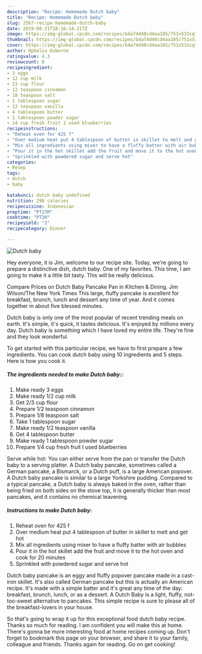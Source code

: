 ```yaml
---
description: "Recipe: Homemade Dutch baby"
title: "Recipe: Homemade Dutch baby"
slug: 2567-recipe-homemade-dutch-baby
date: 2019-08-21T18:16:14.217Z
image: https://img-global.cpcdn.com/recipes/b4a74d48cd4aa185/751x532cq70/dutch-baby-recipe-main-photo.jpg
thumbnail: https://img-global.cpcdn.com/recipes/b4a74d48cd4aa185/751x532cq70/dutch-baby-recipe-main-photo.jpg
cover: https://img-global.cpcdn.com/recipes/b4a74d48cd4aa185/751x532cq70/dutch-baby-recipe-main-photo.jpg
author: Ophelia Osborne
ratingvalue: 4.3
reviewcount: 8
recipeingredient:
- 3 eggs
- 12 cup milk
- 23 cup flour
- 12 teaspoon cinnamon
- 18 teaspoon salt
- 1 tablespoon sugar
- 12 teaspoon vanilla
- 4 tablespoon butter
- 1 tablespoon powder sugar
- 14 cup fresh fruit I used blueberries
recipeinstructions:
- "Reheat oven for 425 f"
- "Over medium heat put 4 tablespoon of butter in skillet to melt and get hot"
- "Mix all ingredients using mixer to have a fluffy batter with air bubbles"
- "Pour it in the hot skillet add the fruit and move it to the hot oven and cook for 20 minutes"
- "Sprinkled with powdered sugar and serve hot"
categories:
- Resep
tags:
- dutch
- baby

katakunci: dutch baby undefined
nutrition: 298 calories
recipecuisine: Indonesian
preptime: "PT27M"
cooktime: "PT2H"
recipeyield: "2"
recipecategory: Dinner

---
```



![Dutch baby](https://img-global.cpcdn.com/recipes/b4a74d48cd4aa185/751x532cq70/dutch-baby-recipe-main-photo.jpg)

Hey everyone, it is Jim, welcome to our recipe site. Today, we're going to prepare a distinctive dish, dutch baby. One of my favorites. This time, I am going to make it a little bit tasty. This will be really delicious.

Compare Prices on Dutch Baby Pancake Pan in Kitchen &amp; Dining. Jim Wilson/The New York Times This large, fluffy pancake is excellent for breakfast, brunch, lunch and dessert any time of year. And it comes together in about five blessed minutes.

Dutch baby is only one of the most popular of recent trending meals on earth. It's simple, it's quick, it tastes delicious. It's enjoyed by millions every day. Dutch baby is something which I have loved my entire life. They're fine and they look wonderful.


To get started with this particular recipe, we have to first prepare a few ingredients. You can cook dutch baby using 10 ingredients and 5 steps. Here is how you cook it.

##### The ingredients needed to make Dutch baby::

1. Make ready 3 eggs
1. Make ready 1/2 cup milk
1. Get 2/3 cup flour
1. Prepare 1/2 teaspoon cinnamon
1. Prepare 1/8 teaspoon salt
1. Take 1 tablespoon sugar
1. Make ready 1/2 teaspoon vanilla
1. Get 4 tablespoon butter
1. Make ready 1 tablespoon powder sugar
1. Prepare 1/4 cup fresh fruit I used blueberries


Serve while hot: You can either serve from the pan or transfer the Dutch baby to a serving platter. A Dutch baby pancake, sometimes called a German pancake, a Bismarck, or a Dutch puff, is a large American popover. A Dutch baby pancake is similar to a large Yorkshire pudding. Compared to a typical pancake, a Dutch baby is always baked in the oven, rather than being fried on both sides on the stove top, it is generally thicker than most pancakes, and it contains no chemical leavening. 

##### Instructions to make Dutch baby:

1. Reheat oven for 425 f
1. Over medium heat put 4 tablespoon of butter in skillet to melt and get hot
1. Mix all ingredients using mixer to have a fluffy batter with air bubbles
1. Pour it in the hot skillet add the fruit and move it to the hot oven and cook for 20 minutes
1. Sprinkled with powdered sugar and serve hot


Dutch baby pancake is an eggy and fluffy popover pancake made in a cast-iron skillet. It&#39;s also called German pancake but this is actually an American recipe. It&#39;s made with a simple batter and it&#39;s great any time of the day: breakfast, brunch, lunch, or as a dessert. A Dutch Baby is a light, fluffy, not-too-sweet alternative to pancakes. This simple recipe is sure to please all of the breakfast-lovers in your house. 

So that's going to wrap it up for this exceptional food dutch baby recipe. Thanks so much for reading. I am confident you will make this at home. There's gonna be more interesting food at home recipes coming up. Don't forget to bookmark this page on your browser, and share it to your family, colleague and friends. Thanks again for reading. Go on get cooking!
